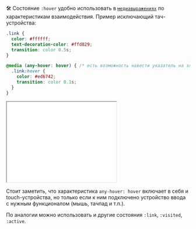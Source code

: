 🛠 Состояние `:hover` удобно использовать в [`медиавыражениях`](/css/media) по характеристикам взаимодействия. Пример исключающий тач-устройства:

```css
.link {
  color: #ffffff;
  text-decoration-color: #ffd829;
  transition: color 0.5s;
}

@media (any-hover: hover) { /* есть возможность навести указатель на элемент */
  .link:hover {
    color: #ed6742;
    transition: color 0.1s;
  }
}
```

<iframe title="Ховер-эффект в медиавыражении" src="../demos/link-hover-media/" height="220"></iframe>

Стоит заметить, что характеристика `any-hover: hover` включает в себя и touch-устройства, но только если к ним подключено устройство ввода с нужным функционалом (мышь, тачпад и т.п.).

По аналогии можно использовать и другие состояния `:link`, `:visited`, `:active`.

